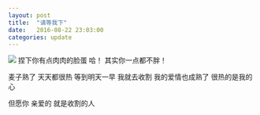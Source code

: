 ```yaml
---
layout: post
title:  "请等我下"
date:   2016-08-22 23:03:00
categories: update
---
```


<img src="{{ site.baseurl }}/images/pic13.jpg">
捏下你有点肉肉的脸蛋 哈！ 其实你一点都不胖！

麦子熟了 天天都很热 等到明天一早 我就去收割 我的爱情也成熟了 很热的是我的心 

但愿你 亲爱的 就是收割的人